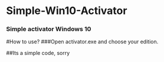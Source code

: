 # Simple-Win10-Activator


### Simple activator Windows 10

#How to use?
###Open activator.exe and choose your edition.

##Its a simple code, sorry
